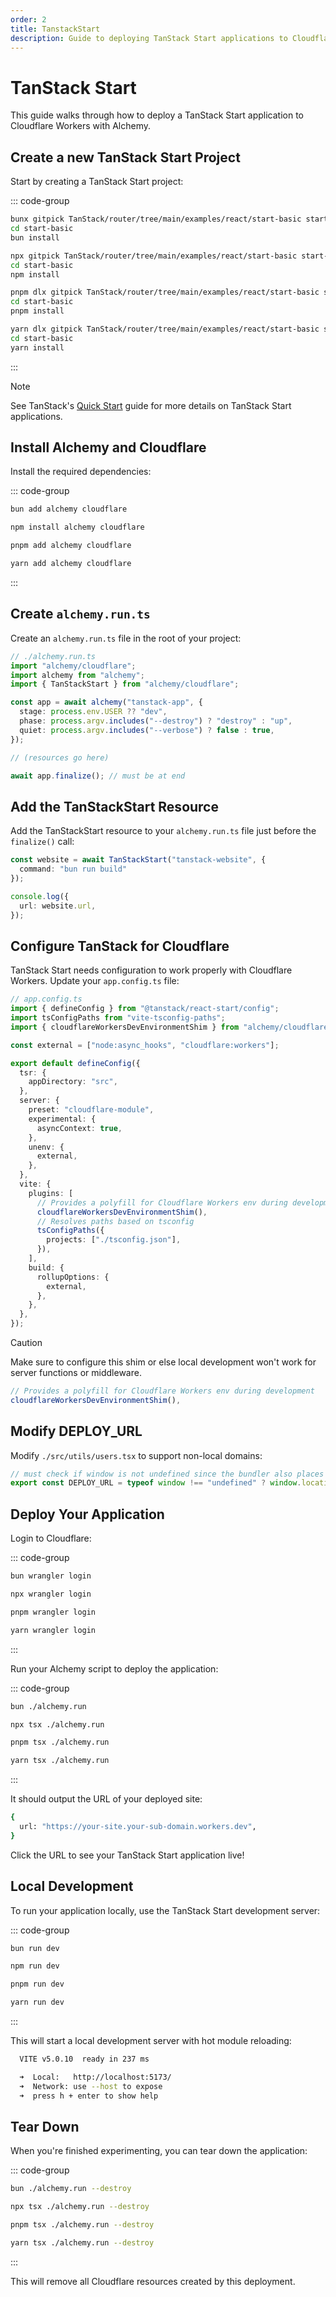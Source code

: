 ```yaml
---
order: 2
title: TanstackStart
description: Guide to deploying TanStack Start applications to Cloudflare Workers using Alchemy. Learn configuration for Cloudflare and local development setup.
---
```


# TanStack Start

This guide walks through how to deploy a TanStack Start application to Cloudflare Workers with Alchemy.

## Create a new TanStack Start Project

Start by creating a TanStack Start project:

::: code-group

```sh [bun]
bunx gitpick TanStack/router/tree/main/examples/react/start-basic start-basic
cd start-basic
bun install
```

```sh [npm]
npx gitpick TanStack/router/tree/main/examples/react/start-basic start-basic
cd start-basic
npm install
```

```sh [pnpm]
pnpm dlx gitpick TanStack/router/tree/main/examples/react/start-basic start-basic
cd start-basic
pnpm install
```

```sh [yarn]
yarn dlx gitpick TanStack/router/tree/main/examples/react/start-basic start-basic
cd start-basic
yarn install
```

:::

> [!NOTE]
> See TanStack's [Quick Start](https://tanstack.com/start/latest/docs/framework/react/quick-start) guide for more details on TanStack Start applications.

## Install Alchemy and Cloudflare

Install the required dependencies:

::: code-group

```sh [bun]
bun add alchemy cloudflare
```

```sh [npm]
npm install alchemy cloudflare
```

```sh [pnpm]
pnpm add alchemy cloudflare
```

```sh [yarn]
yarn add alchemy cloudflare
```

:::

## Create `alchemy.run.ts`

Create an `alchemy.run.ts` file in the root of your project:

```ts
// ./alchemy.run.ts
import "alchemy/cloudflare";
import alchemy from "alchemy";
import { TanStackStart } from "alchemy/cloudflare";

const app = await alchemy("tanstack-app", {
  stage: process.env.USER ?? "dev",
  phase: process.argv.includes("--destroy") ? "destroy" : "up",
  quiet: process.argv.includes("--verbose") ? false : true,
});

// (resources go here)

await app.finalize(); // must be at end
```

## Add the TanStackStart Resource

Add the TanStackStart resource to your `alchemy.run.ts` file just before the `finalize()` call:

```ts
const website = await TanStackStart("tanstack-website", {
  command: "bun run build"
});

console.log({
  url: website.url,
});
```

## Configure TanStack for Cloudflare

TanStack Start needs configuration to work properly with Cloudflare Workers. Update your `app.config.ts` file:

```ts
// app.config.ts
import { defineConfig } from "@tanstack/react-start/config";
import tsConfigPaths from "vite-tsconfig-paths";
import { cloudflareWorkersDevEnvironmentShim } from "alchemy/cloudflare";

const external = ["node:async_hooks", "cloudflare:workers"];

export default defineConfig({
  tsr: {
    appDirectory: "src",
  },
  server: {
    preset: "cloudflare-module",
    experimental: {
      asyncContext: true,
    },
    unenv: {
      external,
    },
  },
  vite: {
    plugins: [
      // Provides a polyfill for Cloudflare Workers env during development
      cloudflareWorkersDevEnvironmentShim(),
      // Resolves paths based on tsconfig
      tsConfigPaths({
        projects: ["./tsconfig.json"],
      }),
    ],
    build: {
      rollupOptions: {
        external,
      },
    },
  },
});
```

> [!CAUTION]
> Make sure to configure this shim or else local development won't work for server functions or middleware.
> ```ts
> // Provides a polyfill for Cloudflare Workers env during development
> cloudflareWorkersDevEnvironmentShim(),
> ```

## Modify DEPLOY_URL

Modify `./src/utils/users.tsx` to support non-local domains:

```ts
// must check if window is not undefined since the bundler also places this code server-side
export const DEPLOY_URL = typeof window !== "undefined" ? window.location.origin : "http://localhost:3000";
```

## Deploy Your Application

Login to Cloudflare:

::: code-group

```sh [bun]
bun wrangler login
```

```sh [npm]
npx wrangler login
```

```sh [pnpm]
pnpm wrangler login
```

```sh [yarn]
yarn wrangler login
```

:::

Run your Alchemy script to deploy the application:

::: code-group

```sh [bun]
bun ./alchemy.run
```

```sh [npm]
npx tsx ./alchemy.run
```

```sh [pnpm]
pnpm tsx ./alchemy.run
```

```sh [yarn]
yarn tsx ./alchemy.run
```

:::

It should output the URL of your deployed site:

```sh
{
  url: "https://your-site.your-sub-domain.workers.dev",
}
```

Click the URL to see your TanStack Start application live!

## Local Development

To run your application locally, use the TanStack Start development server:

::: code-group

```sh [bun]
bun run dev
```

```sh [npm]
npm run dev
```

```sh [pnpm]
pnpm run dev
```

```sh [yarn]
yarn run dev
```

:::

This will start a local development server with hot module reloading:

```sh
  VITE v5.0.10  ready in 237 ms

  ➜  Local:   http://localhost:5173/
  ➜  Network: use --host to expose
  ➜  press h + enter to show help
```

## Tear Down

When you're finished experimenting, you can tear down the application:

::: code-group

```sh [bun]
bun ./alchemy.run --destroy
```

```sh [npm]
npx tsx ./alchemy.run --destroy
```

```sh [pnpm]
pnpm tsx ./alchemy.run --destroy
```

```sh [yarn]
yarn tsx ./alchemy.run --destroy
```

:::

This will remove all Cloudflare resources created by this deployment.
